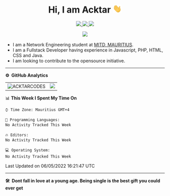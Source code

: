 
<p align="center"> <h1 align="center"> Hi, I am Acktar <img src="./assets/hi.gif" width="28px" alt="waving hand" /> </h1></p>
<p align="center">
<a href="https://discord.gg/McFr2jwNSE"><img src="https://img.shields.io/discord/971081978541658122?label=Discord&style=for-the-badge"/> </a>
<a href="https://www.instagram.com/acktar.pubgm/"><img src="https://img.shields.io/badge/Instagram-E4405F?style=for-the-badge&logo=instagram&logoColor=white"/> </a>
<a href="mailto:acktar@serverkur.net"><img src="https://img.shields.io/badge/Gmail-D14836?style=for-the-badge&logo=gmail&logoColor=white"/> </a>
</p>

<p align="center"> <img src="https://komarev.com/ghpvc/?username=acktarcodes&label=Profile%20Visits&color=blue&style=plastic%22%20alt=%22AcktarCodes" /> </p>

* I am a Network Engineering student at [MITD, MAURITIUS](https://www.mitd.mu/).
* I am a Fullstack Developer having experience in Javascript, PHP, HTML, CSS and Java.
* I am looking to contribute to the opensource initiative.

***
**⚙️ &nbsp;GitHub Analytics**
<table style="width:100%">
  <tr>
    <td> <img src="https://github-readme-stats.vercel.app/api?username=acktarcodes&show_icons=true&theme=dark&locale=en&hide_border=true" alt="ACKTARCODES" /></td>
    <td><img src="https://github-readme-stats.vercel.app/api/top-langs/?username=acktarcodes&theme=dark&hide_border=true&layout=compact"></td>
  </tr>
</table>

<!-- *** -->
<!--START_SECTION:waka-->
📊 **This Week I Spent My Time On** 

```text
⌚︎ Time Zone: Mauritius GMT+4

💬 Programming Languages: 
No Activity Tracked This Week

🔥 Editors: 
No Activity Tracked This Week

💻 Operating System: 
No Activity Tracked This Week

```


 Last Updated on 06/05/2022 16:21:47 UTC
<!--END_SECTION:waka-->
***

**🛠 &nbsp;Dont fall in love at a young age. Being single is the best gift you could ever get**
